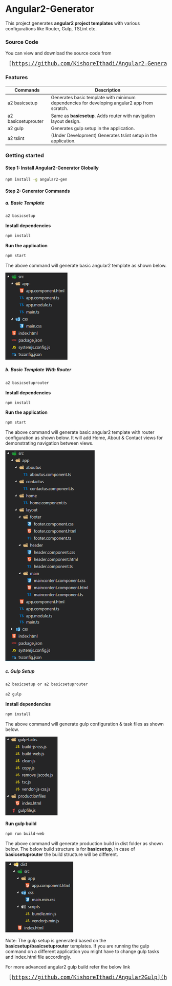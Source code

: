 # Angular2-Generator

This project generates **angular2 project templates** with various configurations like Router, Gulp, TSLint etc.

### Source Code

You can view and download the source code from


<big><pre>
[https://github.com/KishoreIthadi/Angular2-Generator](https://github.com/KishoreIthadi/Angular2-Generator)
</pre></big>


### Features

| Commands             | Description                                                                                  |
|----------------------|----------------------------------------------------------------------------------------------|
| a2 basicsetup        | Generates basic template with minimum dependencies for developing angular2 app from scratch. |
| a2 basicsetuprouter  | Same as **basicsetup**. Adds router with navigation layout design.                           |
| a2 gulp              | Generates gulp setup in the application.                                                     |
| a2 tslint            | (Under Development) Generates tslint setup in the application.                               |

### Getting started

#### Step 1: Install Angular2-Generator Globally

```bash
npm install -g angular2-gen
```

#### Step 2: Generator Commands

##### a. Basic Template

```bash
a2 basicsetup
```

**Install dependencies**
```bash
npm install
```

**Run the application**

```bash
npm start
```

The above command will generate basic angular2 template as shown below.

![Alt text](https://github.com/KishoreIthadi/Angular2-Generator/blob/master/readmefiles/images/basicSetup.png?raw=true "Basic Setup")


##### b. Basic Template With Router

```bash
a2 basicsetuprouter
```

**Install dependencies**
```bash
npm install
```

**Run the application**

```bash
npm start
```

The above command will generate basic angular2 template with router configuration as shown below. It will add Home, About & Contact views for demonstrating navigation between views.

![Alt text](https://github.com/KishoreIthadi/Angular2-Generator/blob/master/readmefiles/images/basicSetupRouter.png?raw=true "Basic Router Setup")

##### c. Gulp Setup

```bash
a2 basicsetup or a2 basicsetuprouter
```

```bash
a2 gulp
```

**Install dependencies**
```bash
npm install
```

The above command will generate gulp configuration & task files as shown below.

![Alt text](https://github.com/KishoreIthadi/Angular2-Generator/blob/master/readmefiles/images/gulpSetup.png?raw=true "Gulp Setup")


**Run gulp build**

```bash
npm run build-web
```

The above command will generate production build in dist folder as shown below. The below build structure is for **basicsetup**, In case of **basicsetuprouter** the build structure will be different.

![Alt text](https://github.com/KishoreIthadi/Angular2-Generator/blob/master/readmefiles/images/gulpDist.png?raw=true "Gulp Build")

Note: The gulp setup is generated based on the **basicsetup/basicsetuprouter** templates. If you are running the gulp command on a different application you might have to change gulp tasks and index.html file accordingly.

For more advanced angular2 gulp build refer the below link

<big><pre>
[https://github.com/KishoreIthadi/Angular2Gulp](https://github.com/KishoreIthadi/Angular2Gulp)
</pre></big>

